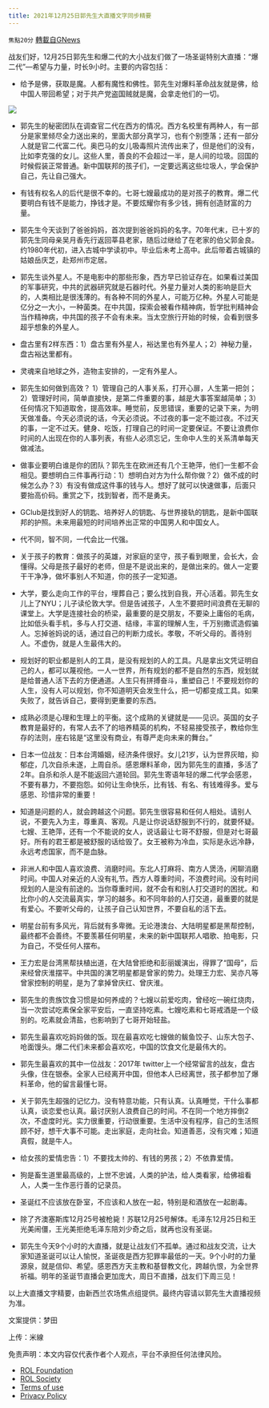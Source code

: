 ```yaml
---
title: 2021年12月25日郭先生大直播文字同步精要
---
```

`焦點20分` [轉載自GNews](https://gnews.org/zh-hans/1792831/)

战友们好，12月25日郭先生和爆二代的大小战友们做了一场圣诞特别大直播：“爆二代”—希望与力量，时长9小时。主要的内容包括：

- 给予是佛，获取是魔。人都有魔性和佛性。郭先生对爆料革命战友就是佛，给中国人带回希望；对于共产党盗国贼就是魔，会拿走他们的一切。

![](https://assets.gnews.org/wp-content/uploads/2021/12/fb9dbc7b-64a1-4237-8bbe-2df60a578689.jpg)
- 郭先生的秘密团队在调查官二代在西方的情况。西方名校里有两种人，有一部分是家里倾尽全力送出来的，里面大部分真学习，也有个别堕落；还有一部分人就是官二代富二代。奥巴马的女儿吸毒照片流传出来了，但是他们的没有，比如李克强的女儿。这些人里，善良的不会超过一半，是人间的垃圾。回国的时候假装正常普通。新中国联邦的孩子们，一定要远离这些垃圾人，学会保护自己，先让自己强大。


- 有钱有权名人的后代是很不幸的。七哥七嫂最成功的是对孩子的教育。爆二代要明白有钱不是能力，挣钱才是。不要炫耀你有多少钱，拥有创造财富的力量。


- 郭先生今天谈到了爸爸妈妈，首次提到爸爸妈妈的名字。70年代末，已十岁的郭先生同母亲吴月香先行返回莘县老家，随后过继给了在老家的伯父郭金良。约1980年代初，进入古城中学读初中。毕业后未考上高中。此后带着古城镇的姑娘岳庆芝，赴郑州市定居。


- 郭先生谈外星人。不是电影中的那些形象，西方早已验证存在。如果看过美国的军事研究，中共的武器研究就是石器时代。外星力量对人类的影响是巨大的，人类相比是很浅薄的。有各种不同的外星人，可能万亿种。外星人可能是亿分之一大小，一种菌类。在中共国，探索会被看作精神病，哲学批判精神会当作精神病，中共国的孩子不会有未来。当太空旅行开始的时候，会看到很多超乎想象的外星人。


- 盘古里有2样东西：1）盘古里有外星人，裕达里也有外星人；2）神秘力量，盘古裕达里都有。


- 灵魂来自地球之外，造物主安排的，一定有外星人。


- 郭先生如何做到高效？ 1）管理自己的人事关系，打开心扉，人生第一把剑；2）管理好时间，简单直接快，是第二件重要的事，越是大事答案越简单；3）任何情况下知道取舍，提高效率。睡觉前，反思错误，重要的记录下来，为明天做准备。今天必须说的话，今天必须说。不过夜的事一定不能过夜。不过天的事，一定不过天。健身、吃饭，打理自己的时间一定要保证。不要让浪费你时间的人出现在你的人事列表，有些人必须忘记，生命中人生的关系清单每天做减法。


- 做事业要明白谁是你的团队？郭先生在欧洲还有几个王艳萍，他们一生都不会相见。要想明白三件事再行动：1）想明白对方为什么帮你做？2）做不成的时候怎么办？3）有没有做成这件事的钱与人。想好了就可以快速做事，后面只要抬高价码。重赏之下，找到智者，而不是勇夫。


- GClub是找到好人的钥匙、培养好人的钥匙、与世界接轨的钥匙，是新中国联邦的护照。未来用最短的时间培养出正常的中国男人和中国女人。


- 代不同，智不同，一代会比一代强。


- 关于孩子的教育：做孩子的英雄，对家庭的坚守，孩子看到眼里，会长大，会懂得。父母是孩子最好的老师，但是不是说出来的，是做出来的。做人一定要干干净净，做坏事别人不知道，你的孩子一定知道。


- 大学，要么走向工作的平台，埋葬自己；要么找到自我，开心活着。郭先生女儿上了NYU；儿子读伦敦大学。但是告诫孩子，人生不要把时间浪费在无聊的课堂上。大学是连接社会的桥梁，最重要的是交朋友，不要染上庸俗的毛病，比如低头看手机，多与人打交道、结缘，丰富的理解人生，千万别撒谎造假骗人。忘掉爸妈说的话，通过自己的判断力成长。孝敬，不听父母的。善待别人。不虚伪，就是人生最伟大的。


- 规划好的职业都是别人的工具，是没有规划的人的工具。凡是拿出文凭证明自己的人，都可以蔑视他。一人一世界，所有规划的都不是自然的东西，规划就是给普通人活下去的方便通道。人生只有拼搏奋斗，重塑自己！不要规划你的人生，没有人可以规划，你不知道明天会发生什么，把一切都变成工具。如果失败了，就告诉自己，要得到更重要的东西。


- 成熟必须是心理和生理上的平衡。这个成熟的关键就是——见识。英国的女子教育是最好的，有常人去不了的培养精英的机构，不轻易接受孩子，教给你生存的法则，座右铭是“这里没有商业，有尊严走向未来的舞台。”


- 日本一位战友：日本台湾婚姻，经济条件很好。女儿21岁，认为世界灰暗，抑郁症，几次自杀未遂，上周自杀。感恩爆料革命，因为郭先生的直播，多活了2年。自杀和杀人是不能返回六道轮回。郭先生寄语年轻的爆二代学会感恩，不要有暴力，不要抱怨。如何让生命快乐，比有钱、有名、有钱难得多。爱与感恩、珍惜非常的重要！


- 知道是问题的人，就会跨越这个问题。郭先生很容易和任何人相处。请别人说，不要先入为主，尊重真、客观。凡是让你说话舒服到不行的，就要怀疑。七嫂、王艳萍，还有一个不能说的女人，说话最让七哥不舒服，但是对七哥最好。所有的君王都是被舒服的话给毁了。女王被称为冷血，实际是永远冷静，永远考虑国家，而不是血脉。


- 非洲人和中国人喜欢浪费、消磨时间。东北人打麻将、南方人煲汤，闲聊消磨时间。中国人对亲近的人没有礼节。西方人尊重时间，不浪费时间。没有时间规划的人是没有前途的。当你尊重时间，就不会有和别人打交道时的困扰。和比你小的人交流最真实，学习的越多。和不同年龄的人打交道，最重要的就是有爱心。不要听父母的，让孩子自己认知世界，不要自私的活下去。


- 明星台前有多风光，背后就有多卑微。无论港澳台、大陆明星都是黑帮控制，最终都不会善终。不要羡慕任何明星，未来的新中国联邦人唱歌、拍电影，只为自己，不受任何人摆布。


- 王力宏是台湾黑帮扶植出道，在大陆曾拒绝和彭丽媛演出，得罪了“国母”，后来经曾庆淮摆平。中共国的演艺明星都是曾家的势力。处理王力宏、吴亦凡等曾家控制的明星，是为了拿掉曾庆红、曾庆淮。


- 郭先生的贵族饮食习惯是如何养成的？七嫂以前爱吃肉，曾经吃一碗红烧肉，当一次尝试吃素保全家平安后，一直坚持吃素。七嫂吃素和七哥戒酒是一个级别的。吃素就会清盐，也影响到了七哥开始轻盐。


- 郭先生最喜欢吃妈妈做的饭。现在最喜欢吃七嫂做的鲅鱼饺子、山东大包子、呛面馒头。爆二代们未来都会喜欢吃，中国的饮食文化是最伟大的。


- 郭先生最喜欢的其中一位战友：2017年 twitter上一个经常留言的战友，盘古头像，住在银泰。全家人已经离开中国，但他本人已经离世，孩子都参加了爆料革命，他的留言最懂七哥。


- 关于郭先生超强的记忆力。没有特意功能，只有认真。认真睡觉，干什么事都认真，谈恋爱也认真。最讨厌别人浪费自己的时间。不在同一个地方摔倒2次，不虚度时光。实力很重要，行动很重要。生活中没有程序，自己的生活照顾不好，想干大事不可能。走出家庭，走向社会。知道善恶，没有灾难；知道真假，就是牛人。


- 给女孩的爱情忠告：1）不要找太帅的、有钱的男孩；2）不依靠爱情。


- 狗是畜生道里最高级的，上世不忠诚，人类的护法，给人类看家，给佛祖看人，人类一生作恶行善的记录员。


- 圣诞红不应该放在卧室，不应该和人放在一起，特别是和酒放在一起剧毒。


- 除了齐澳塞斯库12月25号被枪毙！苏联12月25号解体。毛泽东12月25日和王光美闹僵，王光美拒绝毛泽东陪刘少奇之后，就再也没有圣诞。


- 郭先生今天9个小时的大直播，就是让战友们不孤单。通过和战友交流，让大家知道圣诞可以让人愉悦，圣诞夜是西方犯罪率最低的一天。9个小时的力量源泉，就是信仰、希望。感恩西方天主教和基督教文化，跨越仇恨，为全世界祈福。明年的圣诞节直播会更加庞大，周日不直播，战友们下周三见！


以上大直播文字精要，由新西兰农场焦点组提供。最终内容请以郭先生大直播视频为准。

文案提供：梦田

上传：米線

 

免责声明：本文内容仅代表作者个人观点，平台不承担任何法律风险。

- [ROL Foundation](https://rolfoundation.org/)
- [ROL Society](https://rolsociety.org/)
- [Terms of use](https://gnews.org/terms-of-use-3/)
- [Privacy Policy](https://gnews.org/privacy-policy/)
